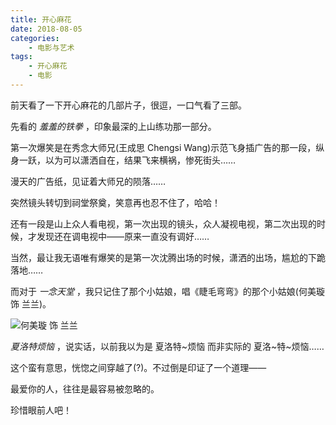 ```yaml
---
title: 开心麻花
date: 2018-08-05
categories:
    - 电影与艺术
tags:
    - 开心麻花
    - 电影
---
```


前天看了一下开心麻花的几部片子，很逗，一口气看了三部。

先看的 *羞羞的铁拳* ，印象最深的上山练功那一部分。

第一次爆笑是在秀念大师兄(王成思 Chengsi Wang)示范飞身插广告的那一段，纵身一跃，以为可以潇洒自在，结果飞来横祸，惨死街头……

漫天的广告纸，见证着大师兄的陨落……

突然镜头转切到祠堂祭奠，笑意再也忍不住了，哈哈！

还有一段是山上众人看电视，第一次出现的镜头，众人凝视电视，第二次出现的时候，才发现还在调电视中——原来一直没有调好……

当然，最让我无语唯有爆笑的是第一次沈腾出场的时候，潇洒的出场，尴尬的下跪落地……

而对于 *一念天堂* ，我只记住了那个小姑娘，唱《睫毛弯弯》的那个小姑娘(何美璇 饰 兰兰)。

![何美璇 饰 兰兰](https://gss1.bdstatic.com/9vo3dSag_xI4khGkpoWK1HF6hhy/baike/c0%3Dbaike116%2C5%2C5%2C116%2C38/sign=eccfc50d4b10b912abccfeaca2949766/d50735fae6cd7b89bf8fb835032442a7d8330ea0.jpg "何美璇")

*夏洛特烦恼* ，说实话，以前我以为是 夏洛特~烦恼 而非实际的 夏洛~特~烦恼……

这个蛮有意思，恍惚之间穿越了(?)。不过倒是印证了一个道理——

最爱你的人，往往是最容易被忽略的。

珍惜眼前人吧！
